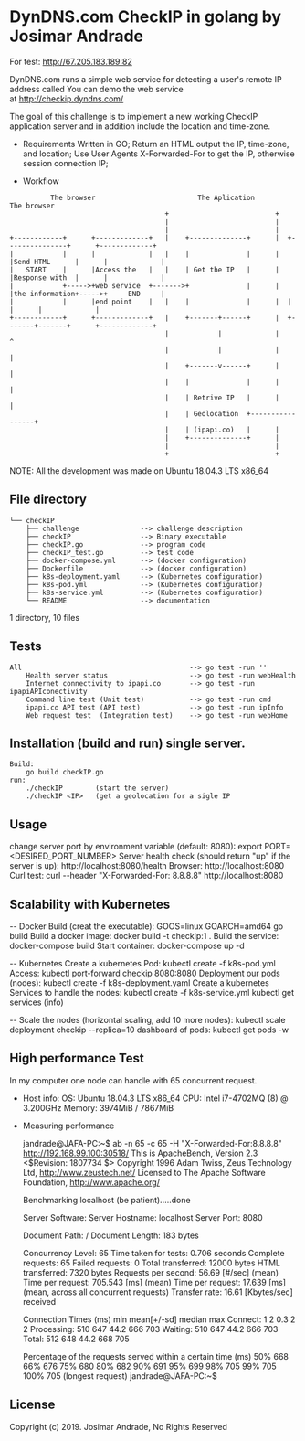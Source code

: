 # DynDNS.com CheckIP in golang by Josimar Andrade

For test: http://67.205.183.189:82

DynDNS.com runs a simple web service for detecting a user's remote IP address called
You can demo the web service at http://checkip.dyndns.com/

The goal of this challenge is to implement a new working CheckIP application server and in
addition include the location and time-zone.

* Requirements
    Written in GO;
    Return an HTML output the IP, time-zone, and location;
    Use User Agents X-Forwarded-For to get the IP, otherwise session connection IP;

* Workflow
```
          The browser                         The Aplication                     The browser
                                      +                          +
                                      |                          |
                                      |                          |
+------------+      +-------------+   |    +--------------+      |  +---------------+      +-------------+
|            |      |             |   |    |              |      |  |Send HTML      |      |             |
|   START    |      |Access the   |   |    | Get the IP   |      |  |Response with  |      |             |
|            +----->+web service  +------->+              |      |  |the information+----->+     END     |
|            |      |end point    |   |    |              |      |  |               |      |             |
+------------+      +-------------+   |    +-------+------+      |  +-------+-------+      +-------------+
                                      |            |             |          ^
                                      |            |             |          |
                                      |    +-------v------+      |          |
                                      |    |              |      |          |
                                      |    | Retrive IP   |      |          |
                                      |    | Geolocation  +-----------------+
                                      |    | (ipapi.co)   |      |
                                      |    +--------------+      |
                                      |                          |
                                      +                          +
```
NOTE: All the development was made on Ubuntu 18.04.3 LTS x86_64

## File directory
```
└── checkIP
    ├── challenge               --> challenge description
    ├── checkIP                 --> Binary executable
    ├── checkIP.go              --> program code
    ├── checkIP_test.go         --> test code
    ├── docker-compose.yml      --> (docker configuration)
    ├── Dockerfile              --> (docker configuration)
    ├── k8s-deployment.yaml     --> (Kubernetes configuration)
    ├── k8s-pod.yml             --> (Kubernetes configuration)
    ├── k8s-service.yml         --> (Kubernetes configuration)
    └── README                  --> documentation
```
1 directory, 10 files

## Tests
```
All                                         --> go test -run ''
    Health server status                    --> go test -run webHealth
    Internet connectivity to ipapi.co       --> go test -run ipapiAPIconectivity
    Command line test (Unit test)           --> go test -run cmd
    ipapi.co API test (API test)            --> go test -run ipInfo
    Web request test  (Integration test)    --> go test -run webHome
```
## Installation (build and run) single server.
```
Build:
    go build checkIP.go
run:
    ./checkIP        (start the server)
    ./checkIP <IP>   (get a geolocation for a sigle IP
```
## Usage

change server port by environment variable (default: 8080):
    export PORT=<DESIRED_PORT_NUMBER>
Server health check (should return "up" if the server is up):
    http://localhost:8080/health
Browser:
    http://localhost:8080
Curl test:
    curl --header "X-Forwarded-For: 8.8.8.8" http://localhost:8080

## Scalability with Kubernetes

-- Docker
Build (creat the executable):
    GOOS=linux GOARCH=amd64 go build
Build a docker image:
    docker build -t checkip:1 .
Build the service:
    docker-compose build
Start container:
    docker-compose up -d

-- Kubernetes
Create a kubernetes Pod:
    kubectl create -f k8s-pod.yml
Access:
    kubectl port-forward checkip 8080:8080
Deployment our pods (nodes):
    kubectl create -f k8s-deployment.yaml
Create a kubernetes Services to handle the nodes:
    kubectl create -f k8s-service.yml
    kubectl get services (info)


-- Scale the nodes (horizontal scaling, add 10 more nodes):
    kubectl scale deployment checkip --replica=10
dashboard of pods:
    kubectl get pods -w

## High performance Test

In my computer one node can handle with 65 concurrent request.

* Host info:
    OS: Ubuntu 18.04.3 LTS x86_64
    CPU: Intel i7-4702MQ (8) @ 3.200GHz
    Memory: 3974MiB / 7867MiB

* Measuring performance

    jandrade@JAFA-PC:~$ ab -n 65 -c 65 -H "X-Forwarded-For:8.8.8.8" http://192.168.99.100:30518/
    This is ApacheBench, Version 2.3 <$Revision: 1807734 $>
    Copyright 1996 Adam Twiss, Zeus Technology Ltd, http://www.zeustech.net/
    Licensed to The Apache Software Foundation, http://www.apache.org/

    Benchmarking localhost (be patient).....done


    Server Software:
    Server Hostname:        localhost
    Server Port:            8080

    Document Path:          /
    Document Length:        183 bytes

    Concurrency Level:      65
    Time taken for tests:   0.706 seconds
    Complete requests:      65
    Failed requests:        0
    Total transferred:      12000 bytes
    HTML transferred:       7320 bytes
    Requests per second:    56.69 [#/sec] (mean)
    Time per request:       705.543 [ms] (mean)
    Time per request:       17.639 [ms] (mean, across all concurrent requests)
    Transfer rate:          16.61 [Kbytes/sec] received

    Connection Times (ms)
                  min  mean[+/-sd] median   max
    Connect:        1    2   0.3      2       2
    Processing:   510  647  44.2    666     703
    Waiting:      510  647  44.2    666     703
    Total:        512  648  44.2    668     705

    Percentage of the requests served within a certain time (ms)
      50%    668
      66%    676
      75%    680
      80%    682
      90%    691
      95%    699
      98%    705
      99%    705
     100%    705 (longest request)
    jandrade@JAFA-PC:~$


## License
Copyright (c) 2019. Josimar Andrade, No Rights Reserved
